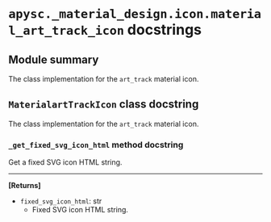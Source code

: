 # `apysc._material_design.icon.material_art_track_icon` docstrings

## Module summary

The class implementation for the `art_track` material icon.

## `MaterialartTrackIcon` class docstring

The class implementation for the `art_track` material icon.

### `_get_fixed_svg_icon_html` method docstring

Get a fixed SVG icon HTML string.<hr>

**[Returns]**

- `fixed_svg_icon_html`: str
  - Fixed SVG icon HTML string.